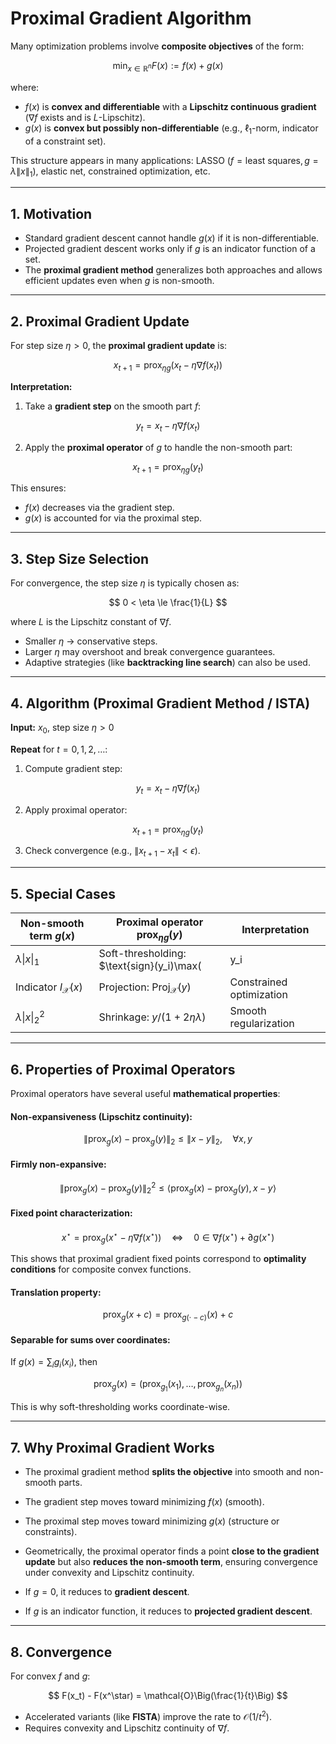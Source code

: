 # Proximal Gradient Algorithm

Many optimization problems involve **composite objectives** of the form:

$$
\min_{x \in \mathbb{R}^n} F(x) := f(x) + g(x)
$$

where:  

- $f(x)$ is **convex and differentiable** with a **Lipschitz continuous gradient** ($\nabla f$ exists and is $L$-Lipschitz).  
- $g(x)$ is **convex but possibly non-differentiable** (e.g., $\ell_1$-norm, indicator of a constraint set).  

This structure appears in many applications: LASSO ($f = \text{least squares}, g = \lambda \|x\|_1$), elastic net, constrained optimization, etc.

---

## 1. Motivation

- Standard gradient descent cannot handle $g(x)$ if it is non-differentiable.  
- Projected gradient descent works only if $g$ is an indicator function of a set.  
- The **proximal gradient method** generalizes both approaches and allows efficient updates even when $g$ is non-smooth.

---

## 2. Proximal Gradient Update

For step size $\eta > 0$, the **proximal gradient update** is:

$$
x_{t+1} = \text{prox}_{\eta g}\big(x_t - \eta \nabla f(x_t)\big)
$$

**Interpretation:**

1. Take a **gradient step** on the smooth part $f$:

$$
y_t = x_t - \eta \nabla f(x_t)
$$

2. Apply the **proximal operator** of $g$ to handle the non-smooth part:

$$
x_{t+1} = \text{prox}_{\eta g}(y_t)
$$

This ensures:

- $f(x)$ decreases via the gradient step.  
- $g(x)$ is accounted for via the proximal step.  

---

## 3. Step Size Selection

For convergence, the step size $\eta$ is typically chosen as:

$$
0 < \eta \le \frac{1}{L}
$$

where $L$ is the Lipschitz constant of $\nabla f$.  

- Smaller $\eta$ → conservative steps.  
- Larger $\eta$ may overshoot and break convergence guarantees.  
- Adaptive strategies (like **backtracking line search**) can also be used.

---

## 4. Algorithm (Proximal Gradient Method / ISTA)

**Input:** $x_0$, step size $\eta > 0$  

**Repeat** for $t = 0, 1, 2, \dots$:  

1. Compute gradient step:

$$
y_t = x_t - \eta \nabla f(x_t)
$$

2. Apply proximal operator:

$$
x_{t+1} = \text{prox}_{\eta g}(y_t)
$$

3. Check convergence (e.g., $\|x_{t+1} - x_t\| < \epsilon$).

---

## 5. Special Cases

| Non-smooth term $g(x)$ | Proximal operator $\text{prox}_{\eta g}(y)$ | Interpretation |
|----------------------------|----------------------------------------------|----------------|
| $\lambda \|x\|_1$       | Soft-thresholding: $\text{sign}(y_i)\max(|y_i| - \eta\lambda, 0)$ | Promotes sparsity |
| Indicator $I_{\mathcal{X}}(x)$ | Projection: $\text{Proj}_{\mathcal{X}}(y)$ | Constrained optimization |
| $\lambda \|x\|_2^2$     | Shrinkage: $y / (1 + 2\eta\lambda)$        | Smooth regularization |

---

## 6. Properties of Proximal Operators

Proximal operators have several useful **mathematical properties**:

#### **Non-expansiveness (Lipschitz continuity):**

$$
\|\text{prox}_{g}(x) - \text{prox}_{g}(y)\|_2 \le \|x - y\|_2, \quad \forall x, y
$$

#### **Firmly non-expansive:**

$$
\|\text{prox}_{g}(x) - \text{prox}_{g}(y)\|_2^2 \le \langle \text{prox}_{g}(x) - \text{prox}_{g}(y), x - y \rangle
$$

#### **Fixed point characterization:**

$$
x^\star = \text{prox}_{g}(x^\star - \eta \nabla f(x^\star)) \quad \Longleftrightarrow \quad 0 \in \nabla f(x^\star) + \partial g(x^\star)
$$

This shows that proximal gradient fixed points correspond to **optimality conditions** for composite convex functions.

#### **Translation property:**

$$
\text{prox}_{g}(x + c) = \text{prox}_{g(\cdot - c)}(x) + c
$$

#### **Separable for sums over coordinates:**

If $g(x) = \sum_i g_i(x_i)$, then

$$
\text{prox}_{g}(x) = \big( \text{prox}_{g_1}(x_1), \dots, \text{prox}_{g_n}(x_n) \big)
$$

This is why soft-thresholding works coordinate-wise.

---

## 7. Why Proximal Gradient Works

- The proximal gradient method **splits the objective** into smooth and non-smooth parts.  
- The gradient step moves toward minimizing $f(x)$ (smooth).  
- The proximal step moves toward minimizing $g(x)$ (structure or constraints).  
- Geometrically, the proximal operator finds a point **close to the gradient update** but also **reduces the non-smooth term**, ensuring convergence under convexity and Lipschitz continuity.  

- If $g = 0$, it reduces to **gradient descent**.  
- If $g$ is an indicator function, it reduces to **projected gradient descent**.  

---

## 8. Convergence

For convex $f$ and $g$:

$$
F(x_t) - F(x^\star) = \mathcal{O}\Big(\frac{1}{t}\Big)
$$

- Accelerated variants (like **FISTA**) improve the rate to $\mathcal{O}(1/t^2)$.  
- Requires convexity and Lipschitz continuity of $\nabla f$.
 